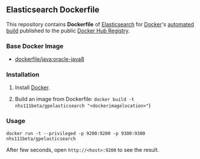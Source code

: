 ## Elasticsearch Dockerfile


This repository contains **Dockerfile** of [Elasticsearch](http://www.elasticsearch.org/) for [Docker](https://www.docker.com/)'s [automated build](https://registry.hub.docker.com/u/dockerfile/elasticsearch/) published to the public [Docker Hub Registry](https://registry.hub.docker.com/).


### Base Docker Image

* [dockerfile/java:oracle-java8](http://dockerfile.github.io/#/java)


### Installation

1. Install [Docker](https://www.docker.com/).

2. Build an image from Dockerfile: `docker build -t nhs111beta/gpelasticsearch "<dockerimagelocation>"`)


### Usage

    docker run -t --privileged -p 9200:9200 -p 9300:9300 nhs111beta/gpelasticsearch


After few seconds, open `http://<host>:9200` to see the result.
